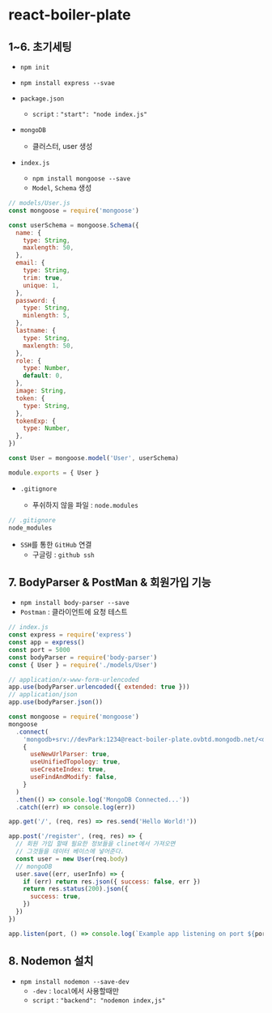# react-boiler-plate

## 1~6. 초기세팅

- `npm init`
- `npm install express --svae`
- `package.json`

  - `script` : `"start": "node index.js"`

- `mongoDB`

  - 클러스터, user 생성

- `index.js`

  - `npm install mongoose --save`
  - `Model`, `Schema` 생성

```js
// models/User.js
const mongoose = require('mongoose')

const userSchema = mongoose.Schema({
  name: {
    type: String,
    maxlength: 50,
  },
  email: {
    type: String,
    trim: true,
    unique: 1,
  },
  password: {
    type: String,
    minlength: 5,
  },
  lastname: {
    type: String,
    maxlength: 50,
  },
  role: {
    type: Number,
    default: 0,
  },
  image: String,
  token: {
    type: String,
  },
  tokenExp: {
    type: Number,
  },
})

const User = mongoose.model('User', userSchema)

module.exports = { User }
```

- `.gitignore`

  - 푸쉬하지 않을 파일 : `node.modules`

```js
// .gitignore
node_modules
```

- `SSH`를 통한 `GitHub` 연결
  - 구글링 : `github ssh`

## 7. BodyParser & PostMan & 회원가입 기능

- `npm install body-parser --save`
- `Postman` : 클라이언트에 요청 테스트

```js
// index.js
const express = require('express')
const app = express()
const port = 5000
const bodyParser = require('body-parser')
const { User } = require('./models/User')

// application/x-www-form-urlencoded
app.use(bodyParser.urlencoded({ extended: true }))
// application/json
app.use(bodyParser.json())

const mongoose = require('mongoose')
mongoose
  .connect(
    'mongodb+srv://devPark:1234@react-boiler-plate.ovbtd.mongodb.net/<dbname>?retryWrites=true&w=majority',
    {
      useNewUrlParser: true,
      useUnifiedTopology: true,
      useCreateIndex: true,
      useFindAndModify: false,
    }
  )
  .then(() => console.log('MongoDB Connected...'))
  .catch((err) => console.log(err))

app.get('/', (req, res) => res.send('Hello World!'))

app.post('/register', (req, res) => {
  // 회원 가입 할때 필요한 정보들을 clinet에서 가져오면
  // 그것들을 데이터 베이스에 넣어준다.
  const user = new User(req.body)
  // mongoDB
  user.save((err, userInfo) => {
    if (err) return res.json({ success: false, err })
    return res.status(200).json({
      success: true,
    })
  })
})

app.listen(port, () => console.log(`Example app listening on port ${port}!`))
```

## 8. Nodemon 설치

- `npm install nodemon --save-dev`
  - `-dev` : `local`에서 사용할때만
  - `script` : `"backend": "nodemon index,js"`
